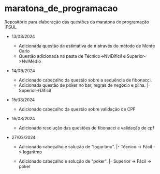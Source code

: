 # maratona_de_programacao

Repositório para elaboração das questões da maratona de programação IFSUL

- 13/03/2024

  - Adicionada questão da estimativa de π através do método de Monte Carlo
  - Questão adicionada na pasta de Técnico->NvlDíficil e Superior->NvlMédio

- 14/03/2024

  - Adicionado cabeçalho da questão sobre a sequência de fibonacci.
  - Adicionada questão de poker no bar, regras de negocio e pilha.
    |- Superior->Difícil

- 15/03/2024
  - Adicionado cabeçalho da questão sobre validação de CPF
- 16/03/2024
  - Adicionado resolução das questões de fibonacci e validação de cpf

- 27/03/2024
  - Adicionado cabeçalho e solução de "logaritmo".
    |- Técnico -> Fácil -> logaritmo

  - Adicionado cabeçalho e solução de "poker".
    |- Superior -> Fácil -> poker
